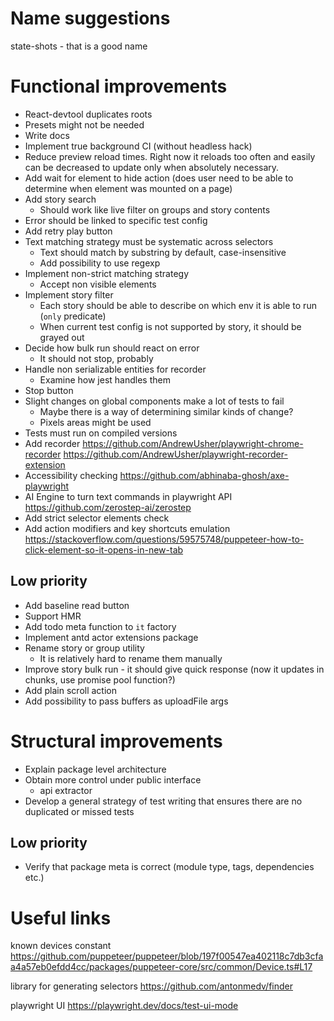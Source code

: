 # Name suggestions

state-shots - that is a good name

# Functional improvements

* React-devtool duplicates roots
* Presets might not be needed
* Write docs
* Implement true background CI (without headless hack)
* Reduce preview reload times. Right now it reloads too often and easily can be decreased to update only when absolutely
  necessary.
* Add wait for element to hide action (does user need to be able to determine when element was mounted on a page)
* Add story search
    * Should work like live filter on groups and story contents
* Error should be linked to specific test config
* Add retry play button
* Text matching strategy must be systematic across selectors
    * Text should match by substring by default, case-insensitive
    * Add possibility to use regexp
* Implement non-strict matching strategy
    * Accept non visible elements
* Implement story filter
    * Each story should be able to describe on which env it is able to run (`only` predicate)
    * When current test config is not supported by story, it should be grayed out
* Decide how bulk run should react on error
    * It should not stop, probably
* Handle non serializable entities for recorder
    * Examine how jest handles them
* Stop button
* Slight changes on global components make a lot of tests to fail
    * Maybe there is a way of determining similar kinds of change?
    * Pixels areas might be used
* Tests must run on compiled versions
* Add
  recorder https://github.com/AndrewUsher/playwright-chrome-recorder https://github.com/AndrewUsher/playwright-recorder-extension
* Accessibility checking https://github.com/abhinaba-ghosh/axe-playwright
* AI Engine to turn text commands in playwright API https://github.com/zerostep-ai/zerostep
* Add strict selector elements check
* Add action modifiers and key shortcuts
  emulation https://stackoverflow.com/questions/59575748/puppeteer-how-to-click-element-so-it-opens-in-new-tab

## Low priority

* Add baseline read button
* Support HMR
* Add todo meta function to `it` factory
* Implement antd actor extensions package
* Rename story or group utility
    * It is relatively hard to rename them manually
* Improve story bulk run - it should give quick response (now it updates in chunks, use promise pool function?)
* Add plain scroll action
* Add possibility to pass buffers as uploadFile args

# Structural improvements

* Explain package level architecture
* Obtain more control under public interface
    * api extractor
* Develop a general strategy of test writing that ensures there are no duplicated or missed tests

## Low priority

* Verify that package meta is correct (module type, tags, dependencies etc.)

# Useful links

known devices
constant https://github.com/puppeteer/puppeteer/blob/197f00547ea402118c7db3cfaa4a57eb0efdd4cc/packages/puppeteer-core/src/common/Device.ts#L17

library for generating selectors https://github.com/antonmedv/finder

playwright UI https://playwright.dev/docs/test-ui-mode
